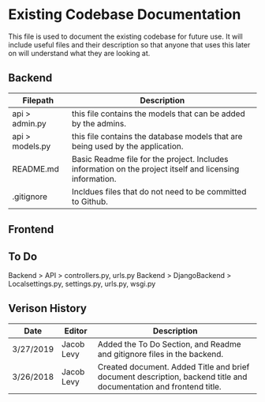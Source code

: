 # Existing Codebase Documentation
This file is used to document the existing codebase for future use. It will include useful files and their description so that
anyone that uses this later on will understand what they are looking at.

## Backend
Filepath | Description
---------|-------------
api > admin.py | this file contains the models that can be added by the admins.
api > models.py  | this file contains the database models that are being used by the application.  
README.md | Basic Readme file for the project. Includes information on the project itself and licensing information.
.gitignore | Incldues files that do not need to be committed to Github.

## Frontend

## To Do
Backend > API > controllers.py, urls.py
Backend > DjangoBackend > Localsettings.py, settings.py, urls.py, wsgi.py

## Verison History
 Date | Editor | Description
------------|--------|-------------
3/27/2019 | Jacob Levy | Added the To Do Section, and Readme and gitignore files in the backend.
3/26/2018 | Jacob Levy | Created document. Added Title and brief document description, backend title and documentation and frontend title.
